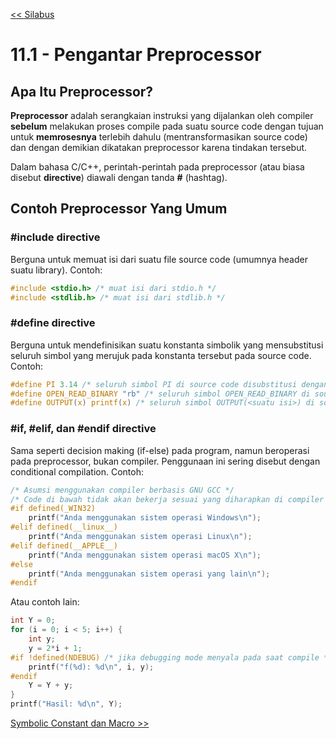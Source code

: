 [<< Silabus](../silabus.md)

# 11.1 - Pengantar Preprocessor

## Apa Itu Preprocessor?

**Preprocessor** adalah serangkaian instruksi yang dijalankan oleh compiler **sebelum** melakukan proses compile pada suatu source code dengan tujuan untuk **memrosesnya** terlebih dahulu (mentransformasikan source code) dan dengan demikian dikatakan preprocessor karena tindakan tersebut.

Dalam bahasa C/C++, perintah-perintah pada preprocessor (atau biasa disebut **directive**) diawali dengan tanda **#** (hashtag).

## Contoh Preprocessor Yang Umum

### #include directive

Berguna untuk memuat isi dari suatu file source code (umumnya header suatu library). Contoh:

```c
#include <stdio.h> /* muat isi dari stdio.h */
#include <stdlib.h> /* muat isi dari stdlib.h */
```

### #define directive

Berguna untuk mendefinisikan suatu konstanta simbolik yang mensubstitusi seluruh simbol yang merujuk pada konstanta tersebut pada source code. Contoh:

```c
#define PI 3.14 /* seluruh simbol PI di source code disubstitusi dengan 3.14 */
#define OPEN_READ_BINARY "rb" /* seluruh simbol OPEN_READ_BINARY di source code disubstitusi dengan "rb" */
#define OUTPUT(x) printf(x) /* seluruh simbol OUTPUT(<suatu isi>) di source code disubstitusi dengan printf(<suatu isi>) */
```

### #if, #elif, dan #endif directive

Sama seperti decision making (if-else) pada program, namun beroperasi pada preprocessor, bukan compiler. Penggunaan ini sering disebut dengan conditional compilation. Contoh:

```c
/* Asumsi menggunakan compiler berbasis GNU GCC */
/* Code di bawah tidak akan bekerja sesuai yang diharapkan di compiler Microsoft Visual C++ */
#if defined(_WIN32)
    printf("Anda menggunakan sistem operasi Windows\n");
#elif defined(__linux__)
    printf("Anda menggunakan sistem operasi Linux\n");
#elif defined(__APPLE__)
    printf("Anda menggunakan sistem operasi macOS X\n");
#else
    printf("Anda menggunakan sistem operasi yang lain\n");
#endif
```

Atau contoh lain:

```c
int Y = 0;
for (i = 0; i < 5; i++) {
    int y;
    y = 2*i + 1;
#if !defined(NDEBUG) /* jika debugging mode menyala pada saat compile */
    printf("f(%d): %d\n", i, y);
#endif
    Y = Y + y;
}
printf("Hasil: %d\n", Y);
```

[Symbolic Constant dan Macro >>](2-Symbolic-Constant-dan-Macro.md)
